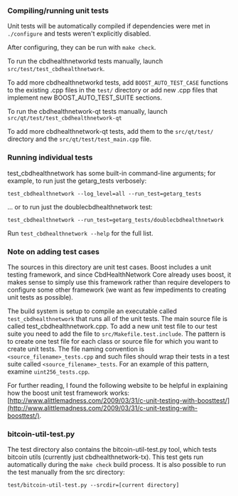 ### Compiling/running unit tests

Unit tests will be automatically compiled if dependencies were met in `./configure`
and tests weren't explicitly disabled.

After configuring, they can be run with `make check`.

To run the cbdhealthnetworkd tests manually, launch `src/test/test_cbdhealthnetwork`.

To add more cbdhealthnetworkd tests, add `BOOST_AUTO_TEST_CASE` functions to the existing
.cpp files in the `test/` directory or add new .cpp files that
implement new BOOST_AUTO_TEST_SUITE sections.

To run the cbdhealthnetwork-qt tests manually, launch `src/qt/test/test_cbdhealthnetwork-qt`

To add more cbdhealthnetwork-qt tests, add them to the `src/qt/test/` directory and
the `src/qt/test/test_main.cpp` file.

### Running individual tests

test_cbdhealthnetwork has some built-in command-line arguments; for
example, to run just the getarg_tests verbosely:

    test_cbdhealthnetwork --log_level=all --run_test=getarg_tests

... or to run just the doublecbdhealthnetwork test:

    test_cbdhealthnetwork --run_test=getarg_tests/doublecbdhealthnetwork

Run `test_cbdhealthnetwork --help` for the full list.

### Note on adding test cases

The sources in this directory are unit test cases.  Boost includes a
unit testing framework, and since CbdHealthNetwork Core already uses boost, it makes
sense to simply use this framework rather than require developers to
configure some other framework (we want as few impediments to creating
unit tests as possible).

The build system is setup to compile an executable called `test_cbdhealthnetwork`
that runs all of the unit tests.  The main source file is called
test_cbdhealthnetwork.cpp. To add a new unit test file to our test suite you need 
to add the file to `src/Makefile.test.include`. The pattern is to create 
one test file for each class or source file for which you want to create 
unit tests.  The file naming convention is `<source_filename>_tests.cpp` 
and such files should wrap their tests in a test suite 
called `<source_filename>_tests`. For an example of this pattern, 
examine `uint256_tests.cpp`.

For further reading, I found the following website to be helpful in
explaining how the boost unit test framework works:
[http://www.alittlemadness.com/2009/03/31/c-unit-testing-with-boosttest/](http://www.alittlemadness.com/2009/03/31/c-unit-testing-with-boosttest/).

### bitcoin-util-test.py

The test directory also contains the bitcoin-util-test.py tool, which tests bitcoin utils (currently just cbdhealthnetwork-tx). This test gets run automatically during the `make check` build process. It is also possible to run the test manually from the src directory:

```
test/bitcoin-util-test.py --srcdir=[current directory]

```